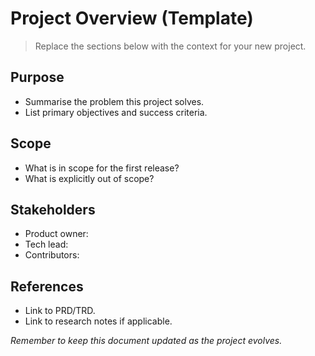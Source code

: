 # Project Overview (Template)

> Replace the sections below with the context for your new project.

## Purpose
- Summarise the problem this project solves.
- List primary objectives and success criteria.

## Scope
- What is in scope for the first release?
- What is explicitly out of scope?

## Stakeholders
- Product owner:
- Tech lead:
- Contributors:

## References
- Link to PRD/TRD.
- Link to research notes if applicable.

_Remember to keep this document updated as the project evolves._

